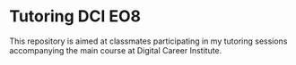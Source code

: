 # Tutoring DCI EO8

This repository is aimed at classmates participating in my tutoring sessions accompanying the main course at Digital Career Institute.
